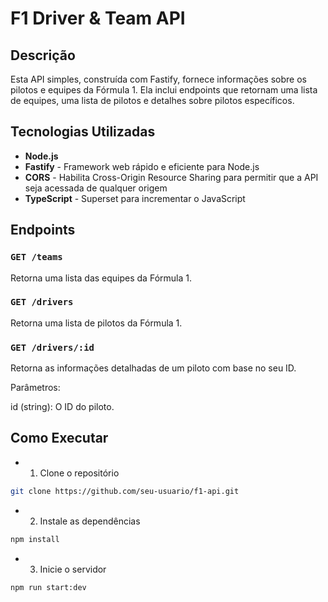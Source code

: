 # F1 Driver & Team API

## Descrição

Esta API simples, construída com Fastify, fornece informações sobre os pilotos e equipes da Fórmula 1. Ela inclui endpoints que retornam uma lista de equipes, uma lista de pilotos e detalhes sobre pilotos específicos.

## Tecnologias Utilizadas

- **Node.js**
- **Fastify** - Framework web rápido e eficiente para Node.js
- **CORS** - Habilita Cross-Origin Resource Sharing para permitir que a API seja acessada de qualquer origem
- **TypeScript** - Superset para incrementar o JavaScript

## Endpoints

### `GET /teams`

Retorna uma lista das equipes da Fórmula 1.

### `GET /drivers`
Retorna uma lista de pilotos da Fórmula 1.

### `GET /drivers/:id`
Retorna as informações detalhadas de um piloto com base no seu ID.

Parâmetros:

id (string): O ID do piloto.

## Como Executar

- 1. Clone o repositório 

```bash
git clone https://github.com/seu-usuario/f1-api.git
```
- 2. Instale as dependências 

```bash
npm install
```

- 3. Inicie o servidor

```bash
npm run start:dev
```

